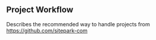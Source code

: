 ## Project Workflow

Describes the recommended way to handle projects from https://github.com/sitepark-com
